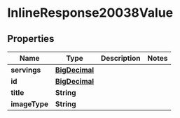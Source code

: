 

# InlineResponse20038Value

## Properties

Name | Type | Description | Notes
------------ | ------------- | ------------- | -------------
**servings** | [**BigDecimal**](BigDecimal.md) |  | 
**id** | [**BigDecimal**](BigDecimal.md) |  | 
**title** | **String** |  | 
**imageType** | **String** |  | 




